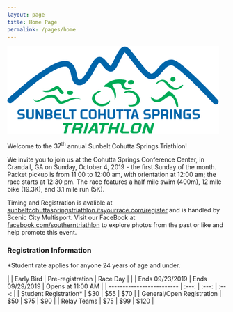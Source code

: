 ```yaml
---
layout: page
title: Home Page
permalink: /pages/home
---
```


![Southern Triathlon Logo](/images/logos/triathlon.png#right)

Welcome to the 37<sup>th</sup> annual Sunbelt Cohutta Springs Triathlon!

We invite you to join us at the Cohutta Springs Conference Center, in Crandall, GA on Sunday, October 4, 2019 - the first Sunday of the month. Packet pickup is from 11:00 to 12:00 am, with orientation at 12:00 am; the race starts at 12:30 pm. The race features a half mile swim (400m), 12 mile bike (19.3K), and 3.1 mile run (5K).

Timing and Registration is avalible at <a href="https://sunbeltcohuttaspringstriathlon.itsyourrace.com/register" target="register">sunbeltcohuttaspringstriathlon.itsyourrace.com/register</a> and is handled by Scenic City Multisport. Visit our FaceBook at <a href="https://www.facebook.com/southerntriathlon" target="facebook">facebook.com/southerntriathlon</a> to explore photos from the past or like and help promote this event.

### Registration Information
*Student rate applies for anyone 24 years of age and under.

|                           | Early Bird       | Pre-registration | Race Day          |
|                           | Ends 09/23/2019  | Ends 09/29/2019  | Opens at 11:00 AM |
| ------------------------- |       :---:      |       :---:      |        :---:      |
| Student Registration*     |        $30       |        $55       |         $70       |
| General/Open Registration |        $50       |        $75       |         $90       |
| Relay Teams               |        $75       |        $99       |        $120       |
